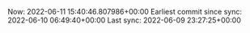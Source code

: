 Now: 2022-06-11 15:40:46.807986+00:00 Earliest commit since sync: 2022-06-10 06:49:40+00:00 Last sync: 2022-06-09 23:27:25+00:00
